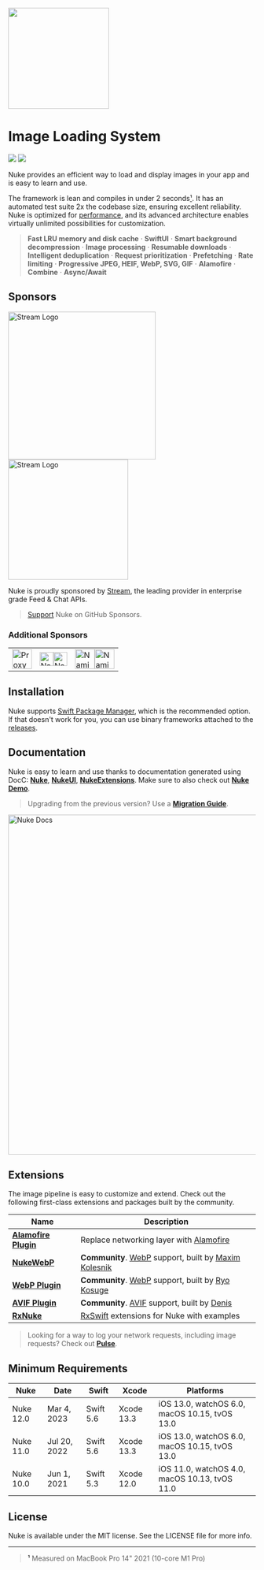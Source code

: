 <br/>
<img src="https://user-images.githubusercontent.com/1567433/114792417-57c1d080-9d56-11eb-8035-dc07cfd7557f.png" height="205">

# Image Loading System

<p align="left">
<img src="https://img.shields.io/badge/platforms-iOS%2C%20macOS%2C%20watchOS%2C%20tvOS-lightgrey.svg">
<img src="https://github.com/kean/Nuke/workflows/Nuke%20CI/badge.svg">
</p>

Nuke provides an efficient way to load and display images in your app and is easy to learn and use.

The framework is lean and compiles in under 2 seconds[¹](#footnote-1). It has an automated test suite 2x the codebase size, ensuring excellent reliability. Nuke is optimized for [performance](https://kean-docs.github.io/nuke/documentation/nuke/performance-guide), and its advanced architecture enables virtually unlimited possibilities for customization.

> **Fast LRU memory and disk cache** · **SwiftUI** · **Smart background decompression** · **Image processing** · **Resumable downloads** · **Intelligent deduplication** · **Request prioritization** · **Prefetching** · **Rate limiting** · **Progressive JPEG, HEIF, WebP, SVG, GIF** · **Alamofire** · **Combine** · **Async/Await**

## Sponsors

<a target="_blank" rel="noopener noreferrer" href="https://getstream.io/chat/sdk/swiftui/?utm_source=Nuke&utm_medium=Github_Repo_Content_Ad&utm_content=Developer&utm_campaign=Nuke_July2022_SwiftUIChat_klmh22#gh-light-mode-only"><img src="https://user-images.githubusercontent.com/1567433/175186173-64eb53cb-b5d6-4ed4-aaca-87dbbb0834ab.png#gh-light-mode-only" width="300px" alt="Stream Logo" style="max-width: 100%;"></a>
<a target="_blank" rel="noopener noreferrer" href="https://getstream.io/chat/sdk/swiftui/?utm_source=Nuke&utm_medium=Github_Repo_Content_Ad&utm_content=Developer&utm_campaign=Nuke_July2022_SwiftUIChat_klmh22#gh-dark-mode-only"><img src="https://user-images.githubusercontent.com/1567433/175562043-0ab82adc-e3c7-4c0b-8813-a7940ff41db8.png#gh-dark-mode-only" width="244px" alt="Stream Logo" style="max-width: 100%;"></a>

Nuke is proudly sponsored by [Stream](https://getstream.io/chat/sdk/swiftui/?utm_source=Nuke&utm_medium=Github_Repo_Content_Ad&utm_content=Developer&utm_campaign=Nuke_July2022_SwiftUIChat_klmh22), the leading provider in enterprise grade Feed & Chat APIs.

> [Support](https://github.com/sponsors/kean) Nuke on GitHub Sponsors.

### Additional Sponsors

<table>
  <tr>
    <td valign="center">
        <a href="https://proxyman.io"><img src="https://github.com/kean/Nuke/assets/1567433/f7ed209a-363d-4ebd-9919-dbc796d21b07" height="40px" alt="Proxyman Logo"></a>
    </td>
    <td valign="center">
        <a href="https://www.namiml.com#gh-light-mode-only"><img src="https://github.com/kean/Nuke/assets/1567433/39ffc0e5-2fb4-4830-b565-7866c6472d6c#gh-light-mode-only" height="28px" alt="Nami Logo"></a><a href="https://www.namiml.com#gh-dark-mode-only"><img src="https://github.com/kean/Nuke/assets/1567433/951aaf7d-e47e-4e36-a159-e0d3e30f785d#gh-dark-mode-only" height="28px" alt="Nami Logo"></a>
    </rd>
    <td valign="center">
        <a href="https://sentry.io#gh-light-mode-only"><img src="https://github.com/kean/Nuke/assets/1567433/e286b853-fd9b-4948-af3f-b10614982fa4#gh-light-mode-only" height="40px" alt="Nami Logo"></a><a href="https://sentry.io#gh-dark-mode-only"><img src="https://github.com/kean/Nuke/assets/1567433/40f99559-a5ff-41ae-b614-867e9cce1263#gh-dark-mode-only" height="40px" alt="Nami Logo"></a>
    </td>
  </tr>
</table>

## Installation

Nuke supports [Swift Package Manager](https://www.swift.org/package-manager/), which is the recommended option. If that doesn't work for you, you can use binary frameworks attached to the [releases](https://github.com/kean/Nuke/releases).

## Documentation

Nuke is easy to learn and use thanks to documentation generated using DocC: [**Nuke**](https://kean-docs.github.io/nuke/documentation/nuke/getting-started/), [**NukeUI**](https://kean-docs.github.io/nukeui/documentation/nukeui/), [**NukeExtensions**](https://kean-docs.github.io/nukeextensions/documentation/nukeextensions/). Make sure to also check out [**Nuke Demo**](https://github.com/kean/NukeDemo).

> Upgrading from the previous version? Use a [**Migration Guide**](https://github.com/kean/Nuke/tree/master/Documentation/Migrations).

<a href="https://kean-docs.github.io/nuke/documentation/nuke/getting-started">
<img width="690" alt="Nuke Docs" src="https://user-images.githubusercontent.com/1567433/175793167-b7e0c557-b887-444f-b18a-57d6f5ecf01a.png">
</a>

## Extensions

The image pipeline is easy to customize and extend. Check out the following first-class extensions and packages built by the community.

|Name|Description|
|--|--|
|[**Alamofire Plugin**](https://github.com/kean/Nuke-Alamofire-Plugin)|Replace networking layer with [Alamofire](https://github.com/Alamofire/Alamofire)|
|[**NukeWebP**](https://github.com/makleso6/NukeWebP)| **Community**. [WebP](https://developers.google.com/speed/webp/) support, built by [Maxim Kolesnik](https://github.com/makleso6)|
|[**WebP Plugin**](https://github.com/ryokosuge/Nuke-WebP-Plugin)| **Community**. [WebP](https://developers.google.com/speed/webp/) support, built by [Ryo Kosuge](https://github.com/ryokosuge)|
|[**AVIF Plugin**](https://github.com/delneg/Nuke-AVIF-Plugin)| **Community**. [AVIF](https://caniuse.com/avif) support, built by [Denis](https://github.com/delneg)|
|[**RxNuke**](https://github.com/kean/RxNuke)|[RxSwift](https://github.com/ReactiveX/RxSwift) extensions for Nuke with examples|

> Looking for a way to log your network requests, including image requests? Check out [**Pulse**](https://github.com/kean/Pulse).

## Minimum Requirements

| Nuke       | Date         | Swift       | Xcode      | Platforms                                     |
|------------|--------------|-------------|------------|-----------------------------------------------|
| Nuke 12.0  | Mar 4, 2023  | Swift 5.6   | Xcode 13.3 | iOS 13.0, watchOS 6.0, macOS 10.15, tvOS 13.0 |
| Nuke 11.0  | Jul 20, 2022 | Swift 5.6   | Xcode 13.3 | iOS 13.0, watchOS 6.0, macOS 10.15, tvOS 13.0 |
| Nuke 10.0  | Jun 1, 2021  | Swift 5.3   | Xcode 12.0 | iOS 11.0, watchOS 4.0, macOS 10.13, tvOS 11.0 |

## License

Nuke is available under the MIT license. See the LICENSE file for more info.

----

> <a name="footnote-1">¹</a> Measured on MacBook Pro 14" 2021 (10-core M1 Pro)
